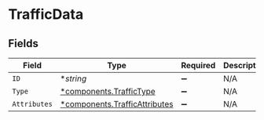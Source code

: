 # TrafficData


## Fields

| Field                                                                         | Type                                                                          | Required                                                                      | Description                                                                   |
| ----------------------------------------------------------------------------- | ----------------------------------------------------------------------------- | ----------------------------------------------------------------------------- | ----------------------------------------------------------------------------- |
| `ID`                                                                          | **string*                                                                     | :heavy_minus_sign:                                                            | N/A                                                                           |
| `Type`                                                                        | [*components.TrafficType](../../models/components/traffictype.md)             | :heavy_minus_sign:                                                            | N/A                                                                           |
| `Attributes`                                                                  | [*components.TrafficAttributes](../../models/components/trafficattributes.md) | :heavy_minus_sign:                                                            | N/A                                                                           |